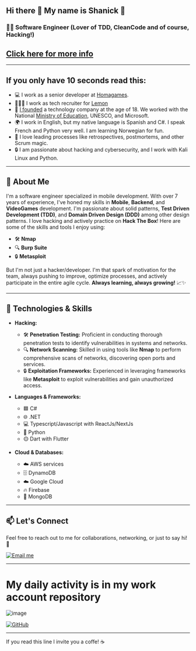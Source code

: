 ## Hi there 👋 My name is Shanick 🚀 

### 👨‍💻 Software Engineer (Lover of TDD, CleanCode and of course, Hacking!)
## [Click here for more info](https://linktr.ee/shanick)

---
## If you only have 10 seconds read this:
- 💻 I work as a senior developer at [Homagames](https://www.homagames.com/).
- 🧑‍🤝‍🧑 I work as tech recruiter for [Lemon](https://lemon.io/)
- 🚀 [I founded](https://hexar-edu.github.io/index.html) a technology company at the age of 18. We worked with the National [Ministry of Education](https://www.instagram.com/p/CLxnLJ3LOXQ/?img_index=1), UNESCO, and Microsoft.
- 🌍 I work in English, but my native language is Spanish and C#. I speak French and Python very well. I am learning Norwegian for fun.
- 🎯 I love leading processes like retrospectives, postmortems, and other Scrum magic.
- 🔒 I am passionate about hacking and cybersecurity, and I work with Kali Linux and Python.
---

## 🌟 About Me

I'm a software engineer specialized in mobile development. With over 7 years of experience, I've honed my skills in **Mobile**, **Backend**, and **VideoGames** development. I'm passionate about solid patterns, **Test Driven Development (TDD)**, and **Domain Driven Design (DDD)** among other design patterns. 
I love hacking and actively practice on **Hack The Box**! Here are some of the skills and tools I enjoy using:
- 🛠️ **Nmap**
- 🔍 **Burp Suite**
- 🔒 **Metasploit**

But I'm not just a hacker/developer. I'm that spark of motivation for the team, always pushing to improve, optimize processes, and actively participate in the entire agile cycle. **Always learning, always growing!** 📈✨

---

## 💼 Technologies & Skills

- **Hacking:**
  - 🛠️ **Penetration Testing:** Proficient in conducting thorough penetration tests to identify vulnerabilities in systems and networks.
  - 🔍 **Network Scanning:** Skilled in using tools like **Nmap** to perform comprehensive scans of networks, discovering open ports and services.
  - 🔒 **Exploitation Frameworks:** Experienced in leveraging frameworks like **Metasploit** to exploit vulnerabilities and gain unauthorized access.

- **Languages & Frameworks:**
  - 🟦 C#
  - 🌐 .NET
  - 💻 Typescript/Javascript with ReactJs/NextJs
  - 🐍 Python
  - 🟡 Dart with Flutter

- **Cloud & Databases:**
  - ☁️ AWS services
  - 🗄️ DynamoDB
  - ☁️ Google Cloud
  - 🔥 Firebase
  - 🍃 MongoDB
---

## 📫 Let's Connect

Feel free to reach out to me for collaborations, networking, or just to say hi! 👋

[![Email me](https://img.shields.io/badge/Email%20me-0078D4?style=for-the-badge&logo=microsoft-outlook&logoColor=white)](mailto:shanickgauthier@gmail.com)

---
# My daily activity is in my work account repository
![image](https://github.com/shanickcuello/shanickcuello/assets/44624042/2f2953e7-86ef-4814-b91a-d21765854ee8)

[![GitHub](https://img.shields.io/badge/GitHub-100000?style=for-the-badge&logo=github&logoColor=white)](https://github.com/shanickgauthier)

---

If you read this line I invite you a coffe! ☕
